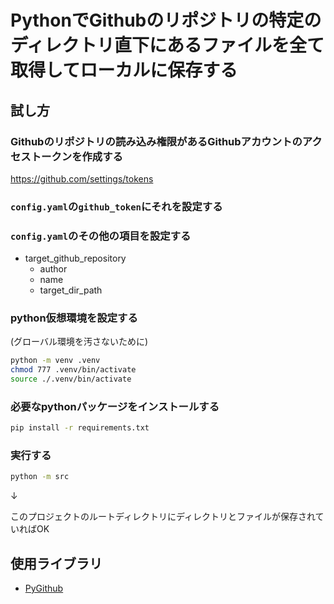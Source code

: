 # PythonでGithubのリポジトリの特定のディレクトリ直下にあるファイルを全て取得してローカルに保存する

## 試し方

### Githubのリポジトリの読み込み権限があるGithubアカウントのアクセストークンを作成する
https://github.com/settings/tokens

### `config.yaml`の`github_token`にそれを設定する

### `config.yaml`のその他の項目を設定する
- target_github_repository
  - author
  - name
  - target_dir_path

### python仮想環境を設定する
(グローバル環境を汚さないために)
```bash
python -m venv .venv
chmod 777 .venv/bin/activate
source ./.venv/bin/activate
```

### 必要なpythonパッケージをインストールする
```bash
pip install -r requirements.txt
```

### 実行する
```bash
python -m src
```
 ↓
 
このプロジェクトのルートディレクトリにディレクトリとファイルが保存されていればOK

## 使用ライブラリ
- [PyGithub](https://github.com/PyGithub/PyGithub)
